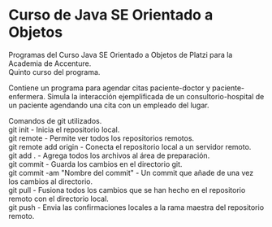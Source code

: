 # Curso de Java SE Orientado a Objetos
Programas del Curso Java SE Orientado a Objetos de Platzi para la Academia de Accenture. <br>
Quinto curso del programa.<br>

Contiene un programa para agendar citas paciente-doctor y paciente-enfermera. Simula la interacción ejemplificada de un consultorio-hospital de un paciente agendando una cita con un empleado del lugar.<br>

Comandos de git utilizados.
<br>
git init - Inicia el repositorio local.<br>
git remote - Permite ver todos los repositorios remotos.<br>
git remote add origin <host-or-remoteURL> - Conecta el repositorio local a un servidor remoto.<br>
git add . - Agrega todos los archivos al área de preparación.<br>
git commit - Guarda los cambios en el directorio git.<br>
git commit -am "Nombre del commit" - Un commit que añade de una vez los cambios al directorio.<br>
git pull - Fusiona todos los cambios que se han hecho en el repositorio remoto con el directorio local.<br>
git push - Envia las confirmaciones locales a la rama maestra del repositorio remoto.<br>
